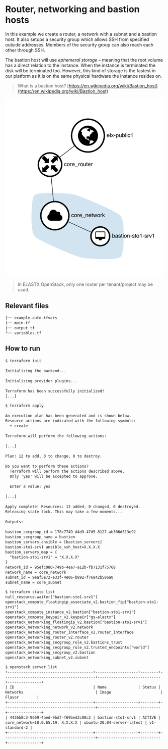 # Router, networking and bastion hosts

In this example we create a router, a network with a subnet and a bastion host. It also setups a security group which allows SSH from specified outside addresses. Members of the security group can also reach each other through SSH.

The bastion host will use *ephemeral storage* – meaning that the root volume has a direct relation to the instance. When the instance is terminated the disk will be terminated too. However, this kind of storage is the fastest in our platform as it is on the same physical hardware the instance resides on.

> What is a bastion host? [https://en.wikipedia.org/wiki/Bastion_host](https://en.wikipedia.org/wiki/Bastion_host)

![Diagram 01](img/01.png)

> In ELASTX OpenStack, only one router per tenant/project may be used.

## Relevant files

```less
├── example.auto.tfvars
├── main.tf
├── output.tf
└── variables.tf
```

## How to run

```shell
$ terraform init

Initializing the backend...

Initializing provider plugins...

Terraform has been successfully initialized!
[...]
```

```shell
$ terraform apply

An execution plan has been generated and is shown below.
Resource actions are indicated with the following symbols:
  + create

Terraform will perform the following actions:  

[...]

Plan: 12 to add, 0 to change, 0 to destroy.

Do you want to perform these actions?
  Terraform will perform the actions described above.
  Only 'yes' will be accepted to approve.

  Enter a value: yes

[...]

Apply complete! Resources: 12 added, 0 changed, 0 destroyed.
Releasing state lock. This may take a few moments...

Outputs:

bastion_secgroup_id = 178c7749-d4d9-47d5-8127-ab306d513e92
bastion_secgroup_name = bastion
bastion_servers_ansible = [bastion_servers]
bastion-sto1-srv1 ansible_ssh_host=X.X.X.X
bastion_servers_map = {
  "bastion-sto1-srv1" = "X.X.X.X"
}
network_id = 95efc080-749b-4ea7-a12b-fb7131f75768
network_name = core_network
subnet_id = 9eaf5e72-e33f-4e06-b892-f76842b586a0
subnet_name = core_subnet
```

```shell
$ terraform state list
null_resource.waiter["bastion-sto1-srv1"]
openstack_compute_floatingip_associate_v2.bastion_fip["bastion-sto1-srv1"]
openstack_compute_instance_v2.bastion["bastion-sto1-srv1"]
openstack_compute_keypair_v2.keypair["gs-elastx"]
openstack_networking_floatingip_v2.bastion["bastion-sto1-srv1"]
openstack_networking_network_v2.network
openstack_networking_router_interface_v2.router_interface
openstack_networking_router_v2.router
openstack_networking_secgroup_rule_v2.bastions_trust
openstack_networking_secgroup_rule_v2.trusted_endpoints["world"]
openstack_networking_secgroup_v2.bastion
openstack_networking_subnet_v2.subnet
```

```shell
$ openstack server list
+--------------------------------------+-------------------+--------+-----------------------------------------+----------------------------+---------------+
| ID                                   | Name              | Status | Networks                                | Image                      | Flavor        |
+--------------------------------------+-------------------+--------+-----------------------------------------+----------------------------+---------------+
| 4426b8c3-9669-4aed-9bdf-f69bed3c08c2 | bastion-sto1-srv1 | ACTIVE | core_network=10.0.65.19, X.X.X.X | ubuntu-20.04-server-latest | v1-standard-2 |
+--------------------------------------+-------------------+--------+-----------------------------------------+----------------------------+---------------+
```
